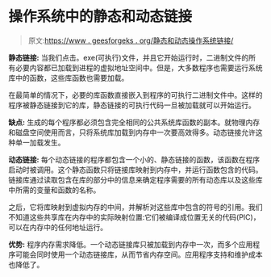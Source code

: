 # 操作系统中的静态和动态链接

> 原文:[https://www . geesforgeks . org/静态和动态操作系统链接/](https://www.geeksforgeeks.org/static-and-dynamic-linking-in-operating-systems/)

**静态链接:**
当我们点击。exe(可执行)文件，并且它开始运行时，二进制文件的所有必要内容都已加载到进程的虚拟地址空间中。但是，大多数程序也需要运行系统库中的函数，这些库函数也需要加载。

在最简单的情况下，必要的库函数直接嵌入到程序的可执行二进制文件中。这样的程序被静态链接到它的库，静态链接的可执行代码一旦被加载就可以开始运行。

**缺点:**
生成的每个程序都必须包含完全相同的公共系统库函数的副本。就物理内存和磁盘空间使用而言，只将系统库加载到内存中一次要高效得多。动态链接允许这种单一加载发生。

**动态链接:**
每个动态链接的程序都包含一个小的、静态链接的函数，该函数在程序启动时被调用。这个静态函数只将链接库映射到内存中，并运行函数包含的代码。链接库通过读取包含在库的部分中的信息来确定程序需要的所有动态库以及这些库中所需的变量和函数的名称。

之后，它将库映射到虚拟内存的中间，并解析对这些库中包含的符号的引用。我们不知道这些共享库在内存中的实际映射位置:它们被编译成位置无关的代码(PIC)，可以在内存中的任何地址运行。

**优势:**
程序内存需求降低。一个动态链接库只被加载到内存中一次，而多个应用程序可能会同时使用一个动态链接库，从而节省内存空间。应用程序支持和维护成本也降低了。